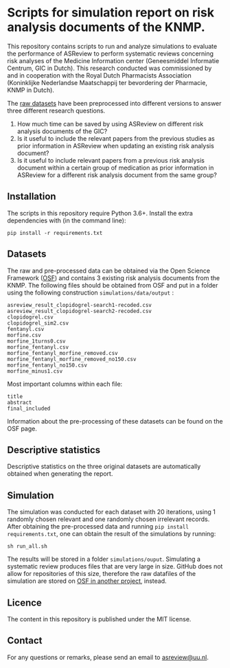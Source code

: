 # Scripts for simulation report on risk analysis documents of the KNMP.
This repository contains scripts to run and analyze simulations to evaluate the performance of ASReview to perform systematic reviews concerning risk analyses of the Medicine Information center (Geneesmiddel Informatie Centrum, GIC in Dutch). This research conducted was commissioned by and in cooperation with the Royal Dutch Pharmacists Association (Koninklijke Nederlandse Maatschappij ter bevordering der Pharmacie, KNMP in Dutch).

The [raw datasets](https://osf.io/f7mev/) have been preprocessed into different versions to answer three different research questions.

1. How much time can be saved by using ASReview on different risk analysis documents of the GIC?
2. Is it useful to include the relevant papers from the previous studies as prior information in ASReview when updating an existing risk analysis document?
3. Is it useful to include relevant papers from a previous risk analysis document within a certain group of medication as prior information in ASReview for a different risk analysis document from the same group?

## Installation

The scripts in this repository require Python 3.6+. Install the extra dependencies with (in the command line):

```
pip install -r requirements.txt
```

## Datasets

The raw and pre-processed data can be obtained via the Open Science Framework ([OSF](https://osf.io/f7mev)) and contains 3 existing risk analysis documents from the KNMP. The following files should be obtained from OSF and put in a folder using the following construction `simulations/data/output` :

```
asreview_result_clopidogrel-search1-recoded.csv
asreview_result_clopidogrel-search2-recoded.csv
clopidogrel.csv
clopidogrel_sim2.csv
fentanyl.csv
morfine.csv
morfine_1turns0.csv
morfine_fentanyl.csv
morfine_fentanyl_morfine_removed.csv
morfine_fentanyl_morfine_removed_no150.csv
morfine_fentanyl_no150.csv
morfine_minus1.csv
```

Most important columns within each file:

```
title
abstract
final_included
```

Information about the pre-processing of these datasets can be found on the OSF page.

## Descriptive statistics

Descriptive statistics on the three original datasets are automatically obtained when generating the report.

## Simulation

The simulation was conducted for each dataset with 20 iterations, using 1 randomly chosen relevant and one randomly chosen irrelevant records.
After obtaining the pre-processed data and running `pip install requirements.txt`, one can obtain the result of the simulations by running:

```
sh run_all.sh
```

The results will be stored in a folder `simulations/ouput`. Simulating a systematic review produces files that are very large in size. GitHub does not allow for repositories of this size, therefore the raw datafiles of the simulation are stored on [OSF in another project](https://osf.io/kcqhz/), instead.

## Licence

The content in this repository is published under the MIT license.

## Contact

For any questions or remarks, please send an email to asreview@uu.nl.
